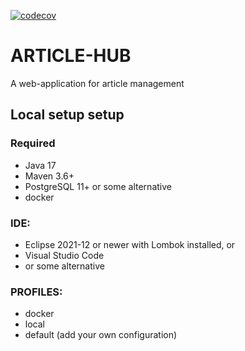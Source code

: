  [![codecov](https://codecov.io/gh/Manoj-kandpal/Article-hub/branch/master/graph/badge.svg)](https://codecov.io/gh/Manoj-kandpal/Article-hub)

# ARTICLE-HUB

A web-application for article management

## Local setup setup

### Required

- Java 17
- Maven 3.6+
- PostgreSQL 11+ or some alternative
- docker

### IDE:

- Eclipse 2021-12 or newer with Lombok installed, or
- Visual Studio Code
- or some alternative

### PROFILES:

- docker
- local
- default (add your own configuration)
